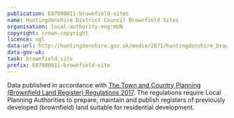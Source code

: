 ```yaml
---
publication: E07000011-brownfield-sites
name: Huntingdonshire District Council Brownfield Sites
organisation: local-authority-eng:HUN
copyright: crown-copyright
licence: ogl
data-url: http://huntingdonshire.gov.uk/media/2871/huntingdonshire_brownfieldregister_2017-12-31_rev1.csv
data-gov-uk: 
task: brownfield_site
prefix: E07000011-brownfield-site
---
```


Data published in accordance with [The Town and Country Planning (Brownfield Land Register) Regulations 2017](http://www.legislation.gov.uk/uksi/2017/403/contents/made).
The regulations require Local Planning Authorities to prepare, maintain and publish registers of previously developed (brownfield) land suitable for residential development.

